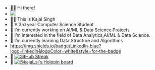 - 🙋‍♀️ Hi there!
- ![](https://komarev.com/ghpvc/?username=kajal-0001)
- 👩‍💻 This is Kajal Singh 
- 👩‍ A 3rd year Computer Science Student
- 🔭 I’m currently working on AI/ML & Data Science Projects
- 👀 I’m interested in the field of Data Analytics,AI/ML & Data Science.
- 🌱 I’m currently learning Data Structure and Algorithms
- https://img.shields.io/badge/LinkedIn-blue?logo=linkedin&logoColor=white&style=for-the-badge
- 🔭 [![GitHub Streak](https://github-readme-streak-stats.herokuapp.com?user=kajal-0001&theme=highcontrast&hide_border=true)](https://git.io/streak-stats)
- 🔭 [![@kajal_si's Holopin board](https://holopin.io/api/user/board?user=kajal_si)](https://holopin.io/@kajal_si)

